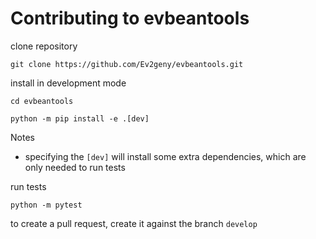 # Contributing to evbeantools

clone repository

```
git clone https://github.com/Ev2geny/evbeantools.git
```

install in development mode

```
cd evbeantools

python -m pip install -e .[dev]
```

Notes

- specifying the `[dev]` will install some extra dependencies, which are only needed to run tests

run tests

```
python -m pytest
```

to create a pull request, create it against the branch `develop`
